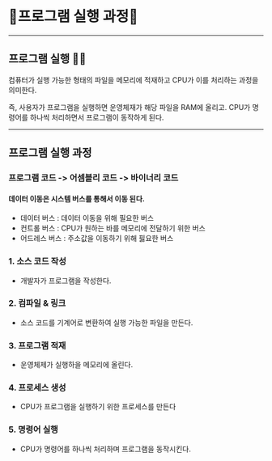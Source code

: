 # 🤍프로그램 실행 과정🤍

---

## 프로그램 실행 🧚‍♀️

컴퓨터가 실행 가능한 형태의 파일을 메모리에 적재하고 CPU가 이를 처리하는 과정을 의미한다.

즉, 사용자가 프로그램을 실행하면 운영체재가 해당 파일을 RAM에 올리고. CPU가 명령어를 하나씩 처리하면서 프로그램이 동작하게 된다.


---

## 프로그램 실행 과정

### 프로그램 코드 -> 어셈블리 코드 -> 바이너리 코드

#### 데이터 이동은 시스템 버스를 통해서 이동 된다.

* 데이터 버스 : 데이터 이동을 위해 필요한 버스
* 컨트롤 버스 : CPU가 원하는 바를 메모리에 전달하기 위한 버스
* 어드레스 버스 : 주소값을 이동하기 위해 핋요한 버스

### 1. 소스 코드 작성 
 - 개발자가 프로그램을 작성한다.

### 2. 컴파일 & 링크
 - 소스 코드를 기계어로 변환하여 실행 가능한 파일을 만든다.

### 3. 프로그램 적재
 - 운영체제가 실행하을 메모리에 올린다.

### 4. 프로세스 생성
 - CPU가 프로그램을 실행하기 위한 프로세스를 만든다

### 5. 명령어 실행
 - CPU가 명령어를 하나씩 처리하며 프로그램을 동작시킨다.


